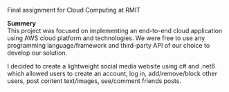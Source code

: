 Final assignment for Cloud Computing at RMIT

**Summery**  
This project was focused on implementing an end-to-end cloud application using AWS cloud platform and technologies. We were free to use any programming language/framework and third-party API of our choice to develop our solution.  

I decided to create a lightweight social media website using c# and .net6 which allowed users to create an account, log in, add/remove/block other users, post content text/images, see/comment friends posts.
